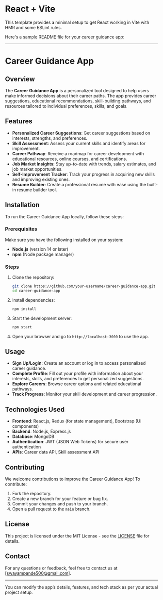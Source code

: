 # React + Vite

This template provides a minimal setup to get React working in Vite with HMR and some ESLint rules.

Here's a sample README file for your career guidance app:

---

# Career Guidance App

## Overview

The **Career Guidance App** is a personalized tool designed to help users make informed decisions about their career paths. The app provides career suggestions, educational recommendations, skill-building pathways, and resources tailored to individual preferences, skills, and goals.

## Features

* **Personalized Career Suggestions**: Get career suggestions based on interests, strengths, and preferences.
* **Skill Assessment**: Assess your current skills and identify areas for improvement.
* **Career Pathway**: Receive a roadmap for career development with educational resources, online courses, and certifications.
* **Job Market Insights**: Stay up-to-date with trends, salary estimates, and job market opportunities.
* **Self-Improvement Tracker**: Track your progress in acquiring new skills and improving existing ones.
* **Resume Builder**: Create a professional resume with ease using the built-in resume builder tool.

## Installation

To run the Career Guidance App locally, follow these steps:

### Prerequisites

Make sure you have the following installed on your system:

* **Node.js** (version 14 or later)
* **npm** (Node package manager)

### Steps

1. Clone the repository:

   ```bash
   git clone https://github.com/your-username/career-guidance-app.git
   cd career-guidance-app
   ```

2. Install dependencies:

   ```bash
   npm install
   ```

3. Start the development server:

   ```bash
   npm start
   ```

4. Open your browser and go to `http://localhost:3000` to use the app.

## Usage

* **Sign Up/Login**: Create an account or log in to access personalized career guidance.
* **Complete Profile**: Fill out your profile with information about your interests, skills, and preferences to get personalized suggestions.
* **Explore Careers**: Browse career options and related educational pathways.
* **Track Progress**: Monitor your skill development and career progression.

## Technologies Used

* **Frontend**: React.js, Redux (for state management), Bootstrap (UI components)
* **Backend**: Node.js, Express.js
* **Database**: MongoDB
* **Authentication**: JWT (JSON Web Tokens) for secure user authentication
* **APIs**: Career data API, Skill assessment API

## Contributing

We welcome contributions to improve the Career Guidance App! To contribute:

1. Fork the repository.
2. Create a new branch for your feature or bug fix.
3. Commit your changes and push to your branch.
4. Open a pull request to the `main` branch.

## License

This project is licensed under the MIT License - see the [LICENSE](LICENSE) file for details.

## Contact

For any questions or feedback, feel free to contact us at \[[swayampande500@gmail.com](mailto:swayampande500@gmail.com)].

---

You can modify the app’s details, features, and tech stack as per your actual project setup.
